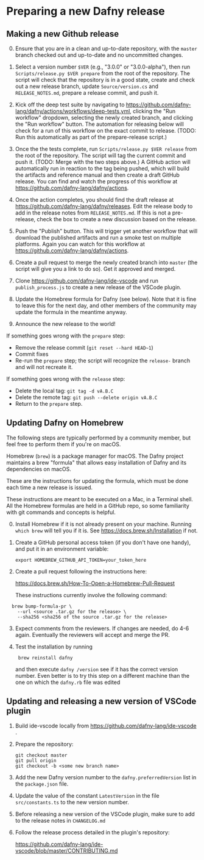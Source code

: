 # Preparing a new Dafny release

## Making a new Github release

0. Ensure that you are in a clean and up-to-date repository, with the `master`
   branch checked out and up-to-date and no uncommitted changes.

1. Select a version number `$VER` (e.g., "3.0.0" or "3.0.0-alpha"), then run
   `Scripts/release.py $VER prepare` from the root of the repository.  The
   script will check that the repository is in a good state, create and check
   out a new release branch, update `Source/version.cs` and `RELEASE_NOTES.md`,
   prepare a release commit, and push it.

2. Kick off the deep test suite by navigating to
   <https://github.com/dafny-lang/dafny/actions/workflows/deep-tests.yml>,
   clicking the "Run workflow" dropdown, selecting the newly created branch, and
   clicking the "Run workflow" button. The automation for releasing below will
   check for a run of this workflow on the exact commit to release.  (TODO:
   Run this automatically as part of the prepare-release script.)

3. Once the the tests complete, run `Scripts/release.py $VER release` from the
   root of the repository.  The script will tag the current commit and push
   it. (TODO: Merge with the two steps above.)  A GitHub action will
   automatically run in reaction to the tag being pushed, which will build the
   artifacts and reference manual and then create a draft GitHub release. You
   can find and watch the progress of this workflow at
   <https://github.com/dafny-lang/dafny/actions>.

4. Once the action completes, you should find the draft release at
   <https://github.com/dafny-lang/dafny/releases>. Edit the release body to add in
   the release notes from `RELEASE_NOTES.md`.  If this is not a pre-release,
   check the box to create a new discussion based on the release.

5. Push the "Publish" button. This will trigger yet another workflow
   that will download the published artifacts and run a smoke test
   on multiple platforms. Again you can watch for this workflow at
   <https://github.com/dafny-lang/dafny/actions>.

6. Create a pull request to merge the newly created branch into `master` (the
   script will give you a link to do so).  Get it approved and merged.

7. Clone <https://github.com/dafny-lang/ide-vscode> and run `publish_process.js`
   to create a new release of the VSCode plugin.

8. Update the Homebrew formula for Dafny (see below).
   Note that it is fine to leave this for the next day,
   and other members of the community may update the formula
   in the meantime anyway.

9. Announce the new release to the world!

If something goes wrong with the `prepare` step:

- Remove the release commit (`git reset --hard HEAD~1`)
- Commit fixes
- Re-run the `prepare` step; the script will recognize the `release-` branch and will not recreate it.

If something goes wrong with the `release` step:

- Delete the local tag: `git tag -d vA.B.C`
- Delete the remote tag: `git push --delete origin vA.B.C`
- Return to the `prepare` step.

## Updating Dafny on Homebrew

The following steps are typically performed by a community member, but feel free
to perform them if you're on macOS.

Homebrew (`brew`) is a package manager for macOS. The Dafny project
maintains a brew "formula" that allows easy installation of Dafny and
its dependencies on macOS.

These are the instructions for updating the formula, which must be done
each time a new release is issued.

These instructions are meant to be executed on a Mac, in a Terminal shell.
All the Homebrew formulas are held in a GitHub repo, so some familiarity
with git commands and concepts is helpful.

0. Install Homebrew if it is not already present on your machine.
   Running `which brew` will tell you if it is. See
   <https://docs.brew.sh/Installation> if not.

1. Create a GitHub personal access token (if you don't have one handy),
   and put it in an environment variable:

   ```
   export HOMEBREW_GITHUB_API_TOKEN=your_token_here
   ```

2. Create a pull request following the instructions here:

    <https://docs.brew.sh/How-To-Open-a-Homebrew-Pull-Request>

   These instructions currently involve the following command:

```
  brew bump-formula-pr \
    --url <source .tar.gz for the release> \
    --sha256 <sha256 of the source .tar.gz for the release>
```

3. Expect comments from the reviewers. If changes are needed, do 4-6
   again. Eventually the reviewers will accept and merge the PR.

4. Test the installation by running

        brew reinstall dafny

   and then execute `dafny /version` see if it has the correct version
   number. Even better is to try this step on a different machine than
   the one on which the `dafny.rb` file was edited

## Updating and releasing a new version of VSCode plugin

1. Build ide-vscode locally from https://github.com/dafny-lang/ide-vscode .

2. Prepare the repository:

       git checkout master
       git pull origin
       git checkout -b <some new branch name>

3. Add the new Dafny version number to the `dafny.preferredVersion` list in the `package.json` file.

4. Update the value of the constant `LatestVersion` in the file `src/constants.ts` to the new version number.

5. Before releasing a new version of the VSCode plugin, make sure to add to the release notes in `CHANGELOG.md`

6. Follow the release process detailed in the plugin's repository:

   <https://github.com/dafny-lang/ide-vscode/blob/master/CONTRIBUTING.md>
